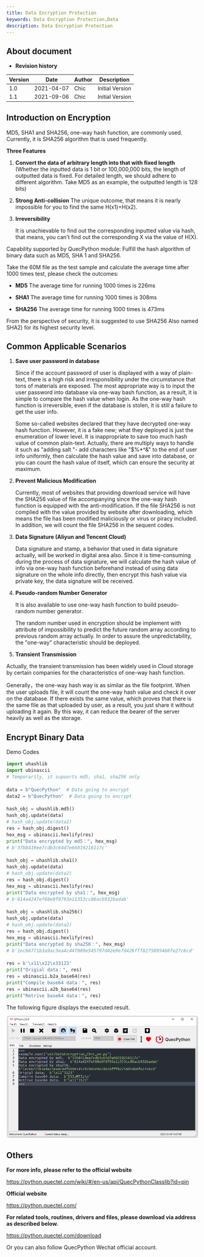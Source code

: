 ```yaml
---
title: Data Encryption Protection
keywords: Data Encryption Protection,Data
description: Data Encryption Protection
---
```


## About document

* **Revision history**

| Version | Date       | Author | Description     |
| ------- | ---------- | ------ | --------------- |
| 1.0     | 2021-04-07 | Chic   | Initial Version |
| 1.1     | 2021-09-06 | Chic   | Initial Version |



## Introduction on Encryption

MD5, SHA1 and SHA256, one-way hash function, are commonly used. Currently, it is SHA256 algorithm that is used frequently. 

**Three Features**

1. **Convert the data of arbitrary length into that with fixed length**
     (Whether the inputted data is 1 bit or 100,000,000 bits, the length of outputted data is fixed. For detailed length, we should adhere to different algorithm. Take MD5 as an example, the outputted length is 128 bits)

2.  **Strong Anti-collision** 
     The unique outcome, that means it is nearly impossible for you to find the same H(x1)=H(x2).

3.  **Irreversibility**
    
    It is unachievable to find out the corresponding inputted value via hash, that means, you can't find out the corresponding X via the value of H(X).

Capability supported by QuecPython module: Fulfill the hash algorithm of binary data such as MD5, SHA 1 and SHA256. 

Take the 60M file as the test sample and calculate the average time after 1000 times test,  please check the outcomes: 

- **MD5**            The average time for running 1000 times is 226ms

- **SHA1**           The average time for running 1000 times is 308ms

- **SHA256**       The average time for running 1000 times is 473ms


From the perspective of security, it is suggested to use SHA256 Also named SHA2) for its highest security level. 

## Common Applicable Scenarios

1. **Save user password in database**

   Since if the account password of user is displayed with a way of plain-text, there is a high risk and irresponsibility under the circumstance that tons of materials are exposed. The most appropriate way is to input the user password into database via one-way bash function, as a result, it is simple to compare the hash value when login. As the one-way hash function is irreversible, even if the database is stolen, it is still a failure to get the user info.

   Some so-called websites declared that they have decrypted one-way hash function. However,  it is a fake new; what they deployed is just the enumeration of lower level. It is inappropriate to save too much hash value of common plain-text. Actually, there are multiply ways to handle it such as "adding salt "- add characters like "$%*^&" to the end of user info uniformly, then calculate the hash value and save into database, or you can count the hash value of itself,  which can ensure the security at maximum. 

2. **Prevent Malicious Modification**

   Currently, most of websites that providing download service will have the SHA256 value of file accompanying since the one-way hash function is equipped with the anti-modification. If the file SHA256 is not complied with the value provided by website after downloading, which means the file has been modified maliciously or virus or piracy included. In addition, we will count the file SHA256 in the sequent codes.  

3. **Data Signature (Aliyun and Tencent Cloud)**

   Data signature and stamp,  a behavior that used in data signature actually, will be worked in digital area also. Since it is time-consuming during the process of data signature, we will calculate the hash value of info via one-way hash function beforehand instead of using data signature on the whole info directly, then encrypt this hash value via private key, the data signature will be received. 

4. **Pseudo-random Number Generator**

   It is also available to use one-way hash function to build pseudo-random number generator. 

   The random number used in encryption should be implement with attribute of impossibility to predict the future random array according to previous random array actually. In order to assure the unpredictability, the "one-way" characteristic should be deployed.

5.  **Transient Transmission**

   Actually, the transient transmission has been widely used in Cloud storage by certain companies for the characteristics of one-way hash function. 

   Generally，the one-way hash way is as similar as the file footprint. When the user uploads file, it will count the one-way hash value and check it over on the database. If there exists the same value, which proves that there is the same file as that uploaded by user, as a result, you just share it without uploading it again. By this way, it can reduce the bearer of the server heavily as well as the storage. 

 

## Encrypt Binary Data

Demo Codes

```python
import uhashlib
import ubinascii
# Temporarily, it supoorts md5, sha1, sha256 only

data = b"QuecPython"  # Data going to encrypt
data2 = b"QuecPython"  # Data going to encrypt

hash_obj = uhashlib.md5()
hash_obj.update(data)
# hash_obj.update(data2)
res = hash_obj.digest()
hex_msg = ubinascii.hexlify(res)
print("Data encrypted by md5：", hex_msg)
# b'37b8419ee7cdb3c64d7e66019216117c'

hash_obj = uhashlib.sha1()
hash_obj.update(data)
# hash_obj.update(data2)
res = hash_obj.digest()
hex_msg = ubinascii.hexlify(res)
print("Data encrypted by sha1：", hex_msg)
# b'614a4247ef68e9f9793e11353cc86acb932badab'

hash_obj = uhashlib.sha256()
hash_obj.update(data)
# hash_obj.update(data2)
res = hash_obj.digest()
hex_msg = ubinascii.hexlify(res)
print("Data encrypted by sha256：", hex_msg)
# b'1ec66771b3a9ac3ea4c44f009e545797d42e9e7d426fff8275895468fe27c6cd'

res = b'\x11\x22\x33123'
print("Origial data：", res)
res = ubinascii.b2a_base64(res)
print("Compile base64 data：", res)
res = ubinascii.a2b_base64(res)
print("Retrive base64 data：", res)

```

The following figure displays the executed result.

![image-20210906190809839](media/image-20210906190809839.png)



## Others 

**For more info, please refer to the official website**

https://python.quectel.com/wiki/#/en-us/api/QuecPythonClasslib?id=pin

**Official website**

https://python.quectel.com/

**For related tools, routines, drivers and files, please download via address as described below.**

https://python.quectel.com/download

Or you can also follow QuecPython Wechat official account. 

 

 